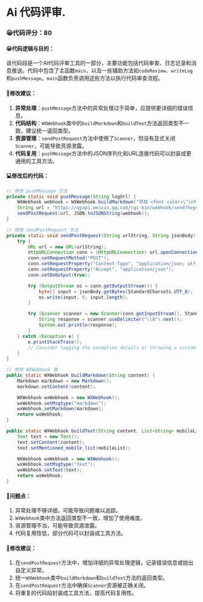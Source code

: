 # Ai 代码评审.
### 😀代码评分：80
#### 😀代码逻辑与目的：
该代码段是一个AI代码评审工具的一部分，主要功能包括代码审查、日志记录和消息推送。代码中包含了主函数`main`，以及一些辅助方法如`codeReview`、`writeLog`和`pushMessage`。`main`函数负责调用这些方法以执行代码审查流程。

#### 🎯修改建议：
1. **异常处理**：`pushMessage`方法中的异常处理过于简单，应提供更详细的错误信息。
2. **代码结构**：`WXWebhook`类中的`buildMarkdown`和`buildText`方法返回类型不一致，建议统一返回类型。
3. **资源管理**：`sendPostRequest`方法中使用了`Scanner`，但没有显式关闭`Scanner`，可能导致资源泄露。
4. **代码复用**：`pushMessage`方法中的JSON序列化和URL连接代码可以封装成更通用的工具方法。

#### 💻修改后的代码：
```java
// 修改 pushMessage 方法
private static void pushMessage(String logUrl) {
    WXWebhook webhook = WXWebhook.buildMarkdown("项目 <font color=\"info\">ai-code-review</font>，[代码评审结果](" + logUrl + ")");
    String url = "https://qyapi.weixin.qq.com/cgi-bin/webhook/send?key=eb3409d5-6dca-4df5-8038-cb473cf882b1";
    sendPostRequest(url, JSON.toJSONString(webhook));
}

// 修改 sendPostRequest 方法
private static void sendPostRequest(String urlString, String jsonBody) {
    try {
        URL url = new URL(urlString);
        HttpURLConnection conn = (HttpURLConnection) url.openConnection();
        conn.setRequestMethod("POST");
        conn.setRequestProperty("Content-Type", "application/json; utf-8");
        conn.setRequestProperty("Accept", "application/json");
        conn.setDoOutput(true);

        try (OutputStream os = conn.getOutputStream()) {
            byte[] input = jsonBody.getBytes(StandardCharsets.UTF_8);
            os.write(input, 0, input.length);
        }

        try (Scanner scanner = new Scanner(conn.getInputStream(), StandardCharsets.UTF_8.name())) {
            String response = scanner.useDelimiter("\\A").next();
            System.out.println(response);
        }
    } catch (Exception e) {
        e.printStackTrace();
        // Consider logging the exception details or throwing a custom exception
    }
}

// 修改 WXWebhook 类
public static WXWebhook buildMarkdown(String content) {
    Markdown markdown = new Markdown();
    markdown.setContent(content);

    WXWebhook wxWebhook = new WXWebhook();
    wxWebhook.setMsgtype("markdown");
    wxWebhook.setMarkdown(markdown);
    return wxWebhook;
}

public static WXWebhook buildText(String content, List<String> mobileList) {
    Text text = new Text();
    text.setContent(content);
    text.setMentioned_mobile_list(mobileList);

    WXWebhook wxWebhook = new WXWebhook();
    wxWebhook.setMsgtype("text");
    wxWebhook.setText(text);
    return wxWebhook;
}
```

#### 🤔问题点：
1. 异常处理不够详细，可能导致问题难以追踪。
2. `WXWebhook`类中方法返回类型不一致，增加了使用难度。
3. 资源管理不当，可能导致资源泄露。
4. 代码复用性低，部分代码可以封装成工具方法。

#### 🎯修改建议：
1. 在`sendPostRequest`方法中，增加详细的异常处理逻辑，记录错误信息或抛出自定义异常。
2. 统一`WXWebhook`类中`buildMarkdown`和`buildText`方法的返回类型。
3. 在`sendPostRequest`方法中确保`Scanner`资源被正确关闭。
4. 将重复的代码段封装成工具方法，提高代码复用性。
